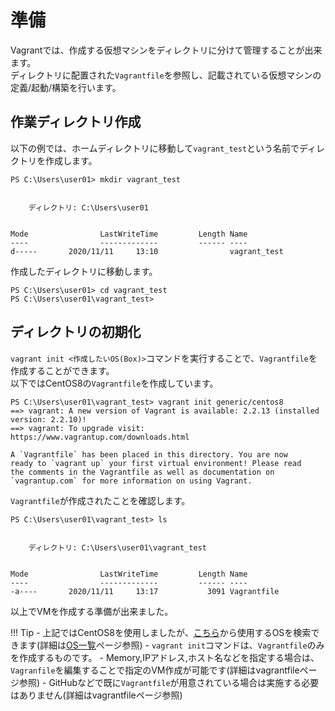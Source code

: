 # 準備

Vagrantでは、作成する仮想マシンをディレクトリに分けて管理することが出来ます。  
ディレクトリに配置された`Vagrantfile`を参照し、記載されている仮想マシンの定義/起動/構築を行います。

## 作業ディレクトリ作成

以下の例では、ホームディレクトリに移動して`vagrant_test`という名前でディレクトリを作成します。

```console
PS C:\Users\user01> mkdir vagrant_test


    ディレクトリ: C:\Users\user01


Mode                LastWriteTime         Length Name
----                -------------         ------ ----
d-----       2020/11/11     13:10                vagrant_test
```

作成したディレクトリに移動します。

```console
PS C:\Users\user01> cd vagrant_test
PS C:\Users\user01\vagrant_test>
```

## ディレクトリの初期化

`vagrant init <作成したいOS(Box)>`コマンドを実行することで、`Vagrantfile`を作成することができます。  
以下ではCentOS8の`Vagrantfile`を作成しています。

```console
PS C:\Users\user01\vagrant_test> vagrant init generic/centos8
==> vagrant: A new version of Vagrant is available: 2.2.13 (installed version: 2.2.10)!
==> vagrant: To upgrade visit: https://www.vagrantup.com/downloads.html

A `Vagrantfile` has been placed in this directory. You are now
ready to `vagrant up` your first virtual environment! Please read
the comments in the Vagrantfile as well as documentation on
`vagrantup.com` for more information on using Vagrant.
```

`Vagrantfile`が作成されたことを確認します。

```console
PS C:\Users\user01\vagrant_test> ls


    ディレクトリ: C:\Users\user01\vagrant_test


Mode                LastWriteTime         Length Name
----                -------------         ------ ----
-a----       2020/11/11     13:17           3091 Vagrantfile
```

以上でVMを作成する準備が出来ました。

!!! Tip
    - 上記ではCentOS8を使用しましたが、[こちら](https://app.vagrantup.com/boxes/search)から使用するOSを検索できます(詳細は[OS一覧](./box.md)ページ参照)
    - `vagrant init`コマンドは、`Vagrantfile`のみを作成するものです。
        - Memory,IPアドレス,ホスト名などを指定する場合は、`Vagranfile`を編集することで指定のVM作成が可能です(詳細はvagrantfileページ参照)
        - GitHubなどで既に`Vagrantfile`が用意されている場合は実施する必要はありません(詳細はvagrantfileページ参照)
